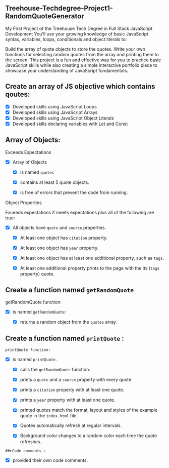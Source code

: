 ## Treehouse-Techdegree-Project1-RandomQuoteGenerator
My First Project of the Treehouse Tech Degree in Full Stack JavaScript Development
You'll use your growing knowledge of basic JavaScript syntax, variables, loops, conditionals and object literals to:

Build the array of quote objects to store the quotes.
Write your own functions for selecting random quotes from the array and printing them to the screen.
This project is a fun and effective way for you to practice basic JavaScript skills while also creating a simple interactive 
portfolio piece to showcase your understanding of JavaScript fundamentals.

## Create an array of JS objective which contains qoutes:
   - [x] Developed skills using JavaScript Loops
   - [x] Developed skills using JavaScript Arrays
   - [x] Developed skills using JavaScript Object Literals
   - [x] Developed skills declaring variables with Let and Const
  
 ## Array of Objects:
  
   Exceeds Expectations
   
   - [X] Array of Objects
      
      - [x] is named `quotes` 
       
     - [x] contains at least 5 quote objects.
      
      - [x] is free of errors that prevent the code from running.
      
   Object Properties
   
   Exceeds expectations if meets expectations plus all of the following are true:
   
   - [x] All objects have `quote` and `source` properties.
      
       - [x] At least one object has `citation` property.
      
      - [x] At least one object has `year` property.
      
      - [x] At least one object has at least one additional property, such as `tags`.
      
      - [x] At least one additional property prints to the page with the its (`tags` property) quote.
      
  ## Create a function named `getRandomQuote` 
  
   getRandomQuote function:
   
   - [x] is named `getRandomQuote`:
      
      - [x] returns a random object from the `quotes` array.
    
  ## Create a function named `printQuote` :
   
    printQuote function:
    
   - [x] is named `printQuote`.
      
      - [x] calls the `getRandomQuote` function.
      
      - [x] prints a `quote` and a `source` property with every quote.
      
      - [x] prints a `citation` property with at least one quote.
      
      - [x] prints a `year` property with at least one quote.
      
      - [x] printed quotes match the format, layout and styles of the example quote in the `index.html` file.
      
      - [x] Quotes automatically refresh at regular intervals.
      
      - [x] Background color changes to a random color each time the quote refreshes.
      
    ##cCode comments :
    
   - [x] provided their own code comments.

    

